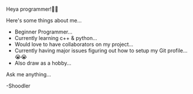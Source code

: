 Heya programmer!👋👋

Here's some things about me...
- Beginner Programmer...
- Currently learning c++ & python...
- Would love to have collaborators on my project...
- Currently having major issues figuring out how to setup my Git profile...😭😭 
- Also draw as a hobby...

Ask me anything...

-Shoodler
